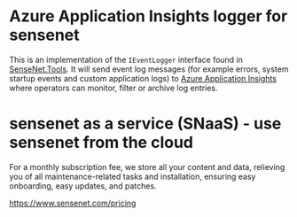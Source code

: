 # Azure Application Insights logger for sensenet
This is an implementation of the `IEventLogger` interface found in [SenseNet.Tools](https://github.com/SenseNet/sn-tools). It will send event log messages (for example errors, system startup events and custom application logs) to [Azure Application Insights](https://docs.microsoft.com/en-us/azure/application-insights/) where operators can monitor, filter or archive log entries.

# sensenet as a service (SNaaS) - use sensenet from the cloud

For a monthly subscription fee, we store all your content and data, relieving you of all maintenance-related tasks and installation, ensuring easy onboarding, easy updates, and patches.

https://www.sensenet.com/pricing
